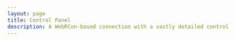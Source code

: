 ```yaml
---
layout: page
title: Control Panel
description: A WebRCon-based connection with a vastly detailed control panel for remote admin control.
---
```


<script setup lang="ts">
    import ControlPanel from '@/components/ControlPanel.vue'
</script>

<ClientOnly>
    <ControlPanel></ControlPanel>
</ClientOnly>
